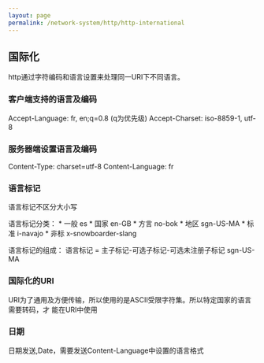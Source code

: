 ```yaml
---
layout: page
permalink: /network-system/http/http-international
---
```


## 国际化

http通过字符编码和语言设置来处理同一URI下不同语言。

### 客户端支持的语言及编码

Accept-Language: fr, en;q=0.8   (q为优先级)
Accept-Charset: iso-8859-1, utf-8

### 服务器端设置语言及编码

Content-Type: charset=utf-8
Content-Language: fr

### 语言标记
语言标记不区分大小写

语言标记分类：
    * 一般 es
    * 国家 en-GB
    * 方言 no-bok
    * 地区 sgn-US-MA
    * 标准 i-navajo
    * 非标 x-snowboarder-slang

语言标记的组成：
    语言标记 = 主子标记-可选子标记-可选未注册子标记
    sgn-US-MA

### 国际化的URI
URI为了通用及方便传输，所以使用的是ASCII受限字符集。所以特定国家的语言需要转码，才
能在URI中使用



### 日期
日期发送,Date，需要发送Content-Language中设置的语言格式
